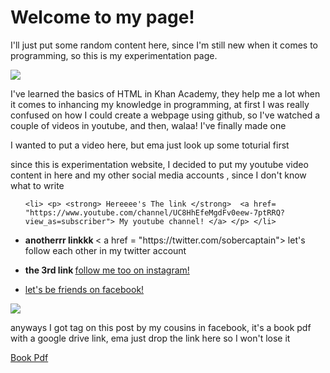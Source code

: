 <h1> Welcome to my page! </h1>
  
  <p> I'll just put some random content here, since I'm still new when it comes to programming, so this is my experimentation page. </p>
  
  <img src="https://media.tenor.com/images/8729229b46bf9e2756692cfeff94ae64/tenor.gif">
       
<p> I've learned the basics of HTML in Khan Academy, they help me a lot when it comes to inhancing my knowledge in programming, at first I was really confused on how I could create a webpage using github, so I've watched a couple of videos in youtube, and then, walaa! I've finally made one </p>

<p> I wanted to put a video here, but ema just look up some toturial first </p>

<p> since this is experimentation website, I decided to put my youtube video content in here and my other social media accounts , since I don't know what to write </p>


<ul> 


    <li> <p> <strong> Hereeee's The link </strong>  <a href= "https://www.youtube.com/channel/UC8HhEfeMgdFv0eew-7ptRRQ?view_as=subscriber"> My youtube channel! </a> </p> </li>
    
<li>  <p> <strong> anotherrr linkkk </strong>  < a href = "https://twitter.com/sobercaptain"> let's follow each other in my twitter account </a> </p> </li>

 <li> <p> <strong> the 3rd link </strong> <a href = "https://www.instagram.com/sobercaptain/"> follow me too on instagram! </a> </p> </li>

<li> <a href="https://www.facebook.com/MehNigguh"> let's be friends on facebook! </a> </p> </li>

</ul>

<img src="https://i.pinimg.com/originals/b0/79/4b/b0794b5e49e1cb5a1d1d7e3f71c0aa59.gif"> 

<p> anyways I got tag on this post by my cousins in facebook, it's a book pdf with a google drive link, ema just drop the link here so I won't lose it </p>
<a href= "https://drive.google.com/drive/folders/144In4pIn9kZ3qBkwSR6Z4KKIR9N8VZTF?fbclid=IwAR2bmd6tbUpBh8Sy7Po_tK-xgZKXKyemyEivml8TgoWsJXw-Kv-GmMl2Vgk"> Book Pdf </a> 











